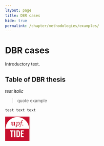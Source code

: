```yaml
---
layout: page
title: DBR cases
hide: true
permalink: /chapter/methodologies/examples/
---
```


# DBR cases

Introductory text.

## Table of DBR thesis

*test italic*

> quote example


    test text text
    
    
 ![logo 5406ce075a0a](/assets/images/logo.5406ce075a0a.png)

